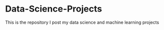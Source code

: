# Data-Science-Projects
This is the repository I post my data science and machine learning projects
